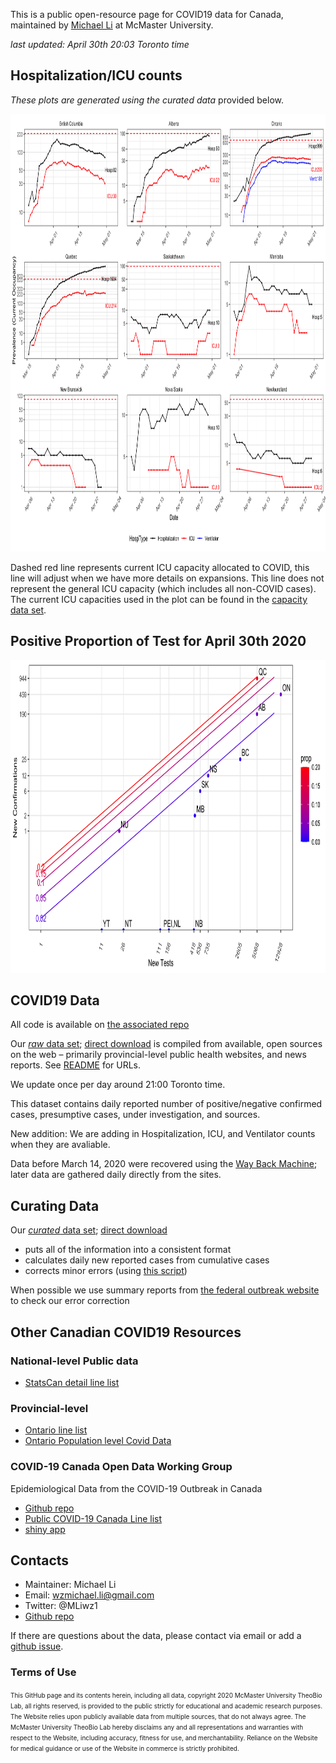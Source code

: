 This is a public open-resource page for COVID19 data for Canada, 
maintained by [Michael Li](https://wzmli.github.io/) at McMaster University.

_last updated: April 30th 20:03 Toronto time_

## Hospitalization/ICU counts

_These plots are generated using the curated data_ provided below.

<img src="git_push/plothosp.png" width="900" height="700">

Dashed red line represents current ICU capacity allocated to COVID, this line will adjust when we have more details on expansions. This line does not represent the general ICU capacity (which includes all non-COVID cases). The current ICU capacities used in the plot can be found in the [capacity data set](capacity.csv).

## Positive Proportion of Test for April 30th 2020

<img src="git_push/ggtoday.png" width="700" height="500">

## COVID19 Data

All code is available on [the associated repo](https://github.com/wzmli/COVID19-Canada)

Our [*raw* data set](https://github.com/wzmli/COVID19-Canada/blob/master/COVID19_Canada.csv); [direct download](COVID19_Canada.csv) is compiled from available, open sources on the web – primarily provincial-level public health websites, and news reports. See [README](https://github.com/wzmli/COVID19-Canada/blob/master/README.md) for URLs.

We update once per day around 21:00 Toronto time. 

This dataset contains daily reported number of positive/negative confirmed cases, presumptive cases, under investigation, and sources. 

New addition: We are adding in Hospitalization, ICU, and Ventilator counts when they are avaliable.

Data before March 14, 2020 were recovered using the [Way Back Machine](https://archive.org/web/); later data are gathered daily directly from the sites. 

## Curating Data

Our [*curated* data set](https://github.com/wzmli/COVID19-Canada/blob/master/git_push/clean.Rout.csv); [direct download](git_push/clean.Rout.csv)

* puts all of the information into a consistent format
* calculates daily new reported cases from cumulative cases
* corrects minor errors (using [this script](clean.R))

When possible we use summary reports from [the federal outbreak website](https://www.canada.ca/en/public-health/services/diseases/2019-novel-coronavirus-infection.html) to check our error correction

## Other Canadian COVID19 Resources

### National-level Public data

- [StatsCan detail line list](https://www150.statcan.gc.ca/t1/tbl1/en/tv.action?pid=1310076701)

### Provincial-level

- [Ontario line list](https://data.ontario.ca/dataset/confirmed-positive-cases-of-covid-19-in-ontario/resource/455fd63b-603d-4608-8216-7d8647f43350)
- [Ontario Population level Covid Data](https://data.ontario.ca/dataset/status-of-covid-19-cases-in-ontario)

### COVID-19 Canada Open Data Working Group

Epidemiological Data from the COVID-19 Outbreak in Canada

- [Github repo](https://github.com/ishaberry/Covid19Canada)
- [Public COVID-19 Canada Line list](https://docs.google.com/spreadsheets/d/1D6okqtBS3S2NRC7GFVHzaZ67DuTw7LX49-fqSLwJyeo/edit?usp=sharing)
- [shiny app](https://art-bd.shinyapps.io/covid19canada/)



## Contacts

- Maintainer: Michael Li 
- Email: wzmichael.li@gmail.com
- Twitter: @MLiwz1
- [Github repo](https://github.com/wzmli/COVID19-Canada)

If there are questions about the data, please contact via email or add a [github issue](https://github.com/wzmli/COVID19-Canada/issues). 

### Terms of Use

<font size="1"> This GitHub page and its contents herein, including all data, copyright 2020 McMaster University TheoBio Lab, all rights reserved, is provided to the public strictly for educational and academic research purposes.  The Website relies upon publicly available data from multiple sources, that do not always agree. The McMaster University TheoBio Lab hereby disclaims any and all representations and warranties with respect to the Website, including accuracy, fitness for use, and merchantability.  Reliance on the Website for medical guidance or use of the Website in commerce is strictly prohibited.</font>




